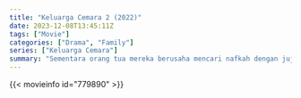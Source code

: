 ```yaml
---
title: "Keluarga Cemara 2 (2022)"
date: 2023-12-08T13:45:11Z
tags: ["Movie"]
categories: ["Drama", "Family"]
series: ["Keluarga Cemara"]
summary: "Sementara orang tua mereka berusaha mencari nafkah dengan jujur, tiga anak perempuan mengalami masalah mereka sendiri saat mereka tumbuh dewasa."
---
```


<mux-player stream-type="on-demand"
src="https://kp3d-my.sharepoint.com/personal/ryoo_kp3d_onmicrosoft_com/_layouts/15/download.aspx?share=ESyfh89y1UVCnno0mo5HBoEBKK8jFrWEG7CscG4TJZhNyQ" prefer-playback="mse" controls>

</mux-player>


{{< movieinfo id="779890" >}}

<script src="https://cdn.jsdelivr.net/npm/@mux/mux-player"></script>

 <script type="application/ld+json ">
{
"@context": "https://schema.org/",
"@type": "VideoObject",
"name": "Keluarga Cemara 2 (2022)",
"contentUrl": "https://stream.mux.com/AiosbZQWfvQkTE9wT01YMgX01yxMhxEa7dwlS008BO1Hgw.m3u8",
"thumbnailUrl": "https://www.themoviedb.org/t/p/original/dqDlkLV8MRy4E1i8XQryja0yqLR.jpg?width=314&fit_mode=preserve&time=25",
"uploadDate": "2023-12-08T13:45:11Z",
}

</script>
